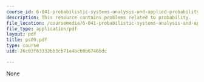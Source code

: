 ```yaml
---
course_id: 6-041-probabilistic-systems-analysis-and-applied-probability-spring-2006
description: This resource contains problems related to probability.
file_location: /coursemedia/6-041-probabilistic-systems-analysis-and-applied-probability-spring-2006/26c03f63332bb3cb71e4bcb0b6746bdc_ps09.pdf
file_type: application/pdf
layout: pdf
title: ps09.pdf
type: course
uid: 26c03f63332bb3cb71e4bcb0b6746bdc

---
```

None